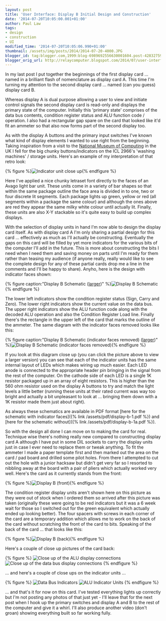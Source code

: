 ```yaml
---
layout: post
title: 'User Interface: Display B Initial Design and Construction'
date: '2014-07-20T10:05:00.001+01:00'
author: Paul Law
tags:
- design
- construction
- UI
modified_time: '2014-07-20T10:05:06.990+01:00'
thumbnail: /assets/img/posts/2014/2014-07-20-4000.JPG
blogger_id: tag:blogger.com,1999:blog-6989692556630001604.post-4283275926293860728
blogger_orig_url: http://relaycomputer.blogspot.com/2014/07/user-interface-display-b-initial-design.html
---
```


In my last post I put together the beginnings of the first display 
card ... named in a brilliant flash of nomenclature as display card A. This 
time I'm turning my attention to the second display card ... named (can you 
guess) display card B.

Whereas display A is dual purpose allowing a 
user to view and initiate control signals the second display card is read-only 
and displays the primary state of the computer. Initially this 'primary state' 
comprises of the data bus contents, condition register status and ALU function 
code / operation. I also had a rectangular gap spare on the card that looked 
like it'd fit an ammeter so that also now forms part of the second display 
too.

As with the display A buttons and the primary input switches 
I've known what kind of display elements I wanted to use right from the 
beginning. Taking inspiration from a visit to the 
[National Museum of Computing](http://www.tnmoc.org/) 
in the UK I fell for the big chunky buttons/indicators on the ICL 2966's 
'washing machines' / storage units. Here's an example of my interpretation of 
that retro look:

{% figure %}![Indicator unit close up](/assets/img/posts/2014/2014-07-20-0000.JPG){% endfigure %}

Here I've 
applied a nice chunky letraset font directly to the faces of an Avago light 
bar unit. These units come in a variety of bar shapes so that within the same 
package outline the face area is divided in to one, two or four discrete lit 
segments. Each package lights up green, yellow or red (all segments within a 
package the same colour) and although the ones above are red they appear the 
same milky white colour until actually lit. Finally, these units are also X-Y 
stackable so it's quite easy to build up complex displays.

With the 
selection of display units in hand I'm now able to design the display card 
itself. As with display card A I'm only sharing a partial design for this card 
... effectively as much as I'll actually be constructing. Eventually the gaps 
on this card will be filled by yet more indicators for the various bits of the 
computer I'll add in the future. This is more about constructing the bits I 
need when I need them and saving money on parts until I'm ready for them 
rather than teasing my audience (if anyone really, really would like to see 
the complete design for any of these partial cards drop me a line in the 
comments and I'll be happy to share). Anyho, here is the design with indicator 
faces shown:

{% figure caption:"Display B Schematic ([larger](/assets/img/posts/2014/2014-07-20-1000.png))" %}![Display B Schematic](/assets/img/posts/2014/2014-07-20-0001.png){% endfigure %}

The lower left 
indicators show the condition register status (Sign, Carry and Zero). The 
lower right indicators show the current value on the data bus. The upper right 
indicators show the ALU function code along with the decoded ALU operation and 
also the Condition Register Load line. Finally there's the rectangle in the 
upper left of the card that marks the outline of the ammeter. The same diagram 
with the indicator faces removed looks like this:

{% figure caption:"Display B Schematic (indicator faces removed) ([larger](/assets/img/posts/2014/2014-07-20-1001.png))" %}![Display B Schematic (indicator faces removed)](/assets/img/posts/2014/2014-07-20-0002.png){% endfigure %}

If you look at this diagram close up (you can click the picture 
above to view a larger version) you can see that each of the indicator units 
has the same internal layout of LEDs which makes wiring up much easier. Each 
LED anode is connected to the appropriate header pin bringing in the signal 
from the rest of the computer. On the cathode side of each LED is a single 1K 
resistor packaged up in an array of eight resistors. This is higher than the 
560 ohm resistor used on the display A buttons to try and match the light 
levels a little better (running these units at their rated current was way too 
bright and actually a bit unpleasant to look at ... bringing them down with a 
1K resistor made them just about right).

As always these schematics 
are available in PDF format [here for the schematic with indicator faces]({% link /assets/pdf/display-b-1.pdf %}) and [here for the schematic without]({% link /assets/pdf/display-b-1a.pdf %}).

So with the 
design all done I can move on to making the card for real. Technique wise 
there's nothing really new compared to constructing display card A although I 
have put in some DIL sockets to carry the display units just in case I ever 
need to replace them or tweak anything. To fit the ammeter I made  a paper 
template first and then marked out the area on the card / pad board and 
drilled some pilot holes. From there I attempted to cut out the hole with a 
junior hacksaw but didn't get very far so I resorted to nibbling away at the 
board with a pair of pliers which actually worked very well. Here's the card 
as it currently stands from the front:

{% figure %}![Display B (front)](/assets/img/posts/2014/2014-07-20-0003.JPG){% endfigure %}

The condition 
register display units aren't shown here on this picture as they were out of 
stock when I ordered them so arrived after this picture was taken (originally 
these were going to be red indicators but it was a 6 week wait for those so I 
switched out for the green equivalent which actually ended up looking better). 
The four spacers with screws in each corner of the card are a temporary 
addition which allows me to work on the back of the card without scratching 
the front of the card to bits. Speaking of the back of the card ... that looks 
like this:

{% figure %}![Display B (back)](/assets/img/posts/2014/2014-07-20-0004.JPG){% endfigure %}

Here's a couple of 
close up pictures of the card back:

{% figure %}
![Close up of the ALU display connections](/assets/img/posts/2014/2014-07-20-0005.JPG)
![Close up of the data bus display connections](/assets/img/posts/2014/2014-07-20-0006.jpg)
{% endfigure %}

... and here's a couple of close ups on the indicator units ...

{% figure %}
![Data Bus Indicators](/assets/img/posts/2014/2014-07-20-0007.JPG)
![ALU Indicator Units](/assets/img/posts/2014/2014-07-20-0008.JPG)
{% endfigure %}

... and that's it 
for now on this card. I've tested everything lights up correctly but I'm not 
posting any photos of that just yet - I'll leave that for the next post when I 
hook up the primary switches and display A and B to the rest of the computer 
and give it a whirl. I'll also produce another video (don't groan) showing 
everything built so far working fully. 